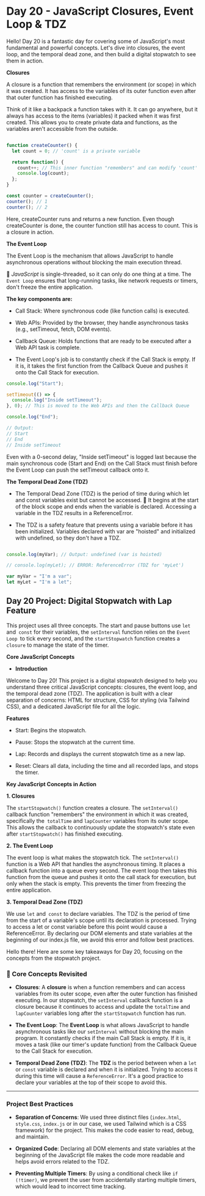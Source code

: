 #  Day 20 - JavaScript Closures, Event Loop & TDZ 




Hello! Day 20 is a fantastic day for covering some of JavaScript's most fundamental and powerful concepts. Let's dive into closures, the event loop, and the temporal dead zone, and then build a digital stopwatch to see them in action.

**Closures**

A closure is a function that remembers the environment (or scope) in which it was created. It has access to the variables of its outer function even after that outer function has finished executing. 

Think of it like a backpack a function takes with it. It can go anywhere, but it always has access to the items (variables) it packed when it was first created. This allows you to create private data and functions, as the variables aren't accessible from the outside.

```js

function createCounter() {
  let count = 0; // 'count' is a private variable

  return function() {
    count++; // This inner function "remembers" and can modify 'count'
    console.log(count);
  };
}

const counter = createCounter();
counter(); // 1
counter(); // 2
```

Here, createCounter runs and returns a new function. Even though createCounter is done, the counter function still has access to count. This is a closure in action.

 **The Event Loop**

The Event Loop is the mechanism that allows JavaScript to handle asynchronous operations without blocking the main execution thread.

 🔄 *JavaScript* is single-threaded, so it can only do one thing at a time. The `Event Loop` ensures that long-running tasks, like network requests or timers, don't freeze the entire application.

**The key components are:**

- Call Stack: Where synchronous code (like function calls) is executed.

- Web APIs: Provided by the browser, they handle asynchronous tasks (e.g., setTimeout, fetch, DOM events).

- Callback Queue: Holds functions that are ready to be executed after a Web API task is complete.

- The Event Loop's job is to constantly check if the Call Stack is empty. If it is, it takes the first function from the Callback Queue and pushes it onto the Call Stack for execution.

```js
console.log("Start");

setTimeout(() => {
  console.log("Inside setTimeout");
}, 0); // This is moved to the Web APIs and then the Callback Queue

console.log("End");

// Output:
// Start
// End
// Inside setTimeout
```

Even with a 0-second delay, "Inside setTimeout" is logged last because the main synchronous code (Start and End) on the Call Stack must finish before the Event Loop can push the setTimeout callback onto it.

**The Temporal Dead Zone (TDZ)**

- The Temporal Dead Zone (TDZ) is the period of time during which let and const variables exist but cannot be accessed. 🚫 It begins at the start of the block scope and ends when the variable is declared. Accessing a variable in the TDZ results in a ReferenceError.

- The TDZ is a safety feature that prevents using a variable before it has been initialized. Variables declared with var are "hoisted" and initialized with undefined, so they don't have a TDZ.

```js

console.log(myVar); // Output: undefined (var is hoisted)

// console.log(myLet); // ERROR: ReferenceError (TDZ for 'myLet')

var myVar = "I'm a var";
let myLet = "I'm a let";
```

## Day 20 Project: Digital Stopwatch with Lap Feature

This project uses all three concepts. The start and pause buttons use `let` and` const` for their variables, the `setInterval` function relies on the `Event Loop `to tick every second, and the `startStopwatch` function creates a `closure` to manage the state of the timer.

**Core JavaScript Concepts**

- **Introduction**

Welcome to Day 20! This project is a digital stopwatch designed to help you understand three critical JavaScript concepts: closures, the event loop, and the temporal dead zone (TDZ). The application is built with a clear separation of concerns: HTML for structure, CSS for styling (via Tailwind CSS), and a dedicated JavaScript file for all the logic.

**Features**

- Start: Begins the stopwatch.

- Pause: Stops the stopwatch at the current time.

- Lap: Records and displays the current stopwatch time as a new lap.

- Reset: Clears all data, including the time and all recorded laps, and stops the timer.

**Key JavaScript Concepts in Action**

**1. Closures**

The `startStopwatch()` function creates a closure. The `setInterval()` callback function "remembers" the environment in which it was created, specifically the` totalTime` and `lapCounter` variables from its outer scope. This allows the callback to continuously update the stopwatch's state even after `startStopwatch()` has finished executing.

**2. The Event Loop**

The event loop is what makes the stopwatch tick. The `setInterval() `function is a Web API that handles the asynchronous timing. It places a callback function into a queue every second. The event loop then takes this function from the queue and pushes it onto the call stack for execution, but only when the stack is empty. This prevents the timer from freezing the entire application.

**3. Temporal Dead Zone (TDZ)**

We use `let` and` const` to declare variables. The TDZ is the period of time from the start of a variable's scope until its declaration is processed. Trying to access a let or const variable before this point would cause a ReferenceError. By declaring our DOM elements and state variables at the beginning of our index.js file, we avoid this error and follow best practices.


Hello there! Here are some key takeaways for Day 20, focusing on the concepts from the stopwatch project.

### 🎯 Core Concepts Revisited

* **Closures**: A **closure** is when a function remembers and can access variables from its outer scope, even after the outer function has finished executing. In our stopwatch, the `setInterval` callback function is a closure because it continues to access and update the `totalTime` and `lapCounter` variables long after the `startStopwatch` function has run. 

* **The Event Loop**: The **Event Loop** is what allows JavaScript to handle asynchronous tasks like our `setInterval` without blocking the main program. It constantly checks if the main Call Stack is empty. If it is, it moves a task (like our timer's update function) from the Callback Queue to the Call Stack for execution.

* **Temporal Dead Zone (TDZ)**: The **TDZ** is the period between when a `let` or `const` variable is declared and when it is initialized. Trying to access it during this time will cause a `ReferenceError`. It's a good practice to declare your variables at the top of their scope to avoid this.

***

###  Project Best Practices

* **Separation of Concerns**: We used three distinct files (`index.html`, `style.css`, `index.js` or in our case, we used Tailwind which is a CSS framework) for the project. This makes the code easier to read, debug, and maintain.

* **Organized Code**: Declaring all DOM elements and state variables at the beginning of the JavaScript file makes the code more readable and helps avoid errors related to the TDZ.

* **Preventing Multiple Timers**: By using a conditional check like `if (!timer)`, we prevent the user from accidentally starting multiple timers, which would lead to incorrect time tracking.

